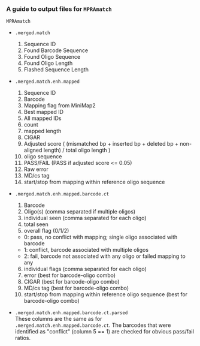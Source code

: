 ### A guide to output files for `MPRAmatch`

`MPRAmatch`

  - `.merged.match`
    1. Sequence ID
    2. Found Barcode Sequence
    3. Found Oligo Sequence
    4. Found Oligo Length
    5. Flashed Sequence Length


  - `.merged.match.enh.mapped`
    1. Sequence ID
    2. Barcode
    3. Mapping flag from MiniMap2
    4. Best mapped ID
    5. All mapped IDs
    6. count
    7. mapped length
    8. CIGAR
    9. Adjusted score ( (mismatched bp + inserted bp + deleted bp + non-aligned length) / total oligo length )
    10. oligo sequence
    11. PASS/FAIL (PASS if adjusted score <= 0.05)
    12. Raw error
    13. MD/cs tag
    14. start/stop from mapping within reference oligo sequence


  - `.merged.match.enh.mapped.barcode.ct`
    1. Barcode
    2. Oligo(s) (comma separated if multiple oligos)
    3. individual seen (comma separated for each oligo)
    4. total seen
    5. overall flag (0/1/2)
      - 0: pass, no conflict with mapping; single oligo associated with barcode
      - 1: conflict, barcode associated with multiple oligos
      - 2: fail, barcode not associated with any oligo or failed mapping to any
    6. individual flags (comma separated for each oligo)
    7. error (best for barcode-oligo combo)
    8. CIGAR (best for barcode-oligo combo)
    9. MD/cs tag (best for barcode-oligo combo)
    10. start/stop from mapping within reference oligo sequence (best for barcode-oligo combo)


  - `.merged.match.enh.mapped.barcode.ct.parsed` <br>
  These columns are the same as for `.merged.match.enh.mapped.barcode.ct`. The barcodes that were identified as "conflict" (column 5 == 1) are checked for obvious pass/fail ratios.


